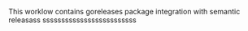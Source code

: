 This worklow contains goreleases package integration with semantic releasass
sssssssssssssssssssssssss

